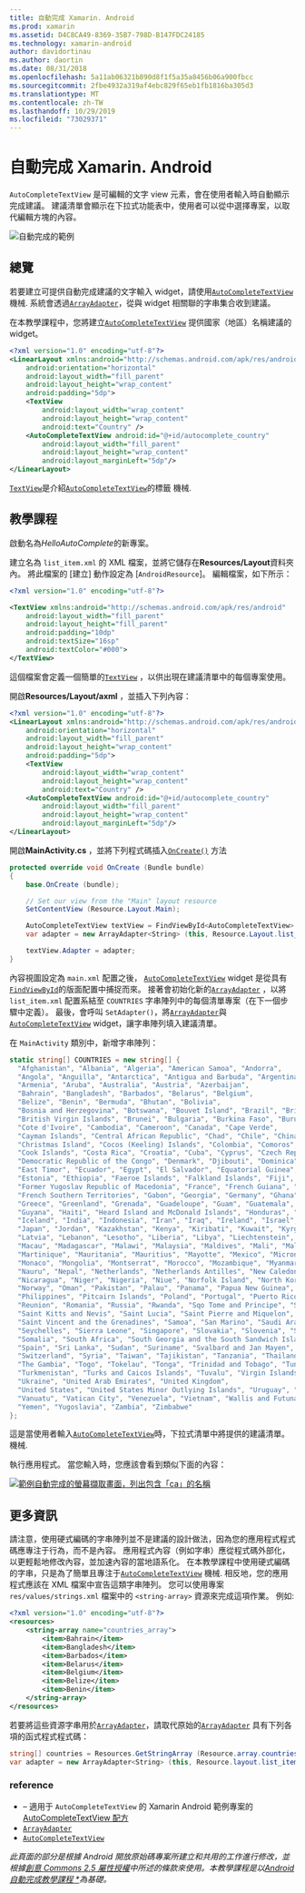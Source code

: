 ```yaml
---
title: 自動完成 Xamarin. Android
ms.prod: xamarin
ms.assetid: D4C8CA49-8369-35B7-798D-B147FDC24185
ms.technology: xamarin-android
author: davidortinau
ms.author: daortin
ms.date: 08/31/2018
ms.openlocfilehash: 5a11ab06321b890d8f1f5a35a8456b06a900fbcc
ms.sourcegitcommit: 2fbe4932a319af4ebc829f65eb1fb1816ba305d3
ms.translationtype: MT
ms.contentlocale: zh-TW
ms.lasthandoff: 10/29/2019
ms.locfileid: "73029371"
---
```

# <a name="auto-complete-for-xamarinandroid"></a>自動完成 Xamarin. Android

`AutoCompleteTextView` 是可編輯的文字 view 元素，會在使用者輸入時自動顯示完成建議。 建議清單會顯示在下拉式功能表中，使用者可以從中選擇專案，以取代編輯方塊的內容。

![自動完成的範例](images/auto-complete.png)

## <a name="overview"></a>總覽

若要建立可提供自動完成建議的文字輸入 widget，請使用[`AutoCompleteTextView`](xref:Android.Widget.AutoCompleteTextView)
機械. 系統會透過[`ArrayAdapter`](xref:Android.Widget.ArrayAdapter)，從與 widget 相關聯的字串集合收到建議。

在本教學課程中，您將建立[`AutoCompleteTextView`](xref:Android.Widget.AutoCompleteTextView)
提供國家（地區）名稱建議的 widget。

```xml
<?xml version="1.0" encoding="utf-8"?>
<LinearLayout xmlns:android="http://schemas.android.com/apk/res/android"
    android:orientation="horizontal"
    android:layout_width="fill_parent"
    android:layout_height="wrap_content"
    android:padding="5dp">
    <TextView
        android:layout_width="wrap_content"
        android:layout_height="wrap_content"
        android:text="Country" />
    <AutoCompleteTextView android:id="@+id/autocomplete_country"
        android:layout_width="fill_parent"
        android:layout_height="wrap_content"
        android:layout_marginLeft="5dp"/>
</LinearLayout>
```

[`TextView`](xref:Android.Widget.TextView)是介紹[`AutoCompleteTextView`](xref:Android.Widget.AutoCompleteTextView)的標籤
機械.

## <a name="tutorial"></a>教學課程

啟動名為*HelloAutoComplete*的新專案。

建立名為 `list_item.xml` 的 XML 檔案，並將它儲存在**Resources/Layout**資料夾內。 將此檔案的 [建立] 動作設定為 [`AndroidResource`]。 編輯檔案，如下所示：

```xml
<?xml version="1.0" encoding="utf-8"?>

<TextView xmlns:android="http://schemas.android.com/apk/res/android"
    android:layout_width="fill_parent"
    android:layout_height="fill_parent"
    android:padding="10dp"
    android:textSize="16sp"
    android:textColor="#000">
</TextView> 
```

這個檔案會定義一個簡單的[`TextView`](xref:Android.Widget.TextView) ，以供出現在建議清單中的每個專案使用。

開啟**Resources/Layout/axml** ，並插入下列內容：

```xml
<?xml version="1.0" encoding="utf-8"?>
<LinearLayout xmlns:android="http://schemas.android.com/apk/res/android"
    android:orientation="horizontal"
    android:layout_width="fill_parent"
    android:layout_height="wrap_content"
    android:padding="5dp">
    <TextView
        android:layout_width="wrap_content"
        android:layout_height="wrap_content"
        android:text="Country" />
    <AutoCompleteTextView android:id="@+id/autocomplete_country"
        android:layout_width="fill_parent"
        android:layout_height="wrap_content"
        android:layout_marginLeft="5dp"/>
</LinearLayout>
```

開啟**MainActivity.cs** ，並將下列程式碼插入[`OnCreate()`](xref:Android.App.Activity.OnCreate*)
方法

```csharp
protected override void OnCreate (Bundle bundle)
{
    base.OnCreate (bundle);

    // Set our view from the "Main" layout resource
    SetContentView (Resource.Layout.Main);

    AutoCompleteTextView textView = FindViewById<AutoCompleteTextView> (Resource.Id.autocomplete_country);
    var adapter = new ArrayAdapter<String> (this, Resource.Layout.list_item, COUNTRIES);

    textView.Adapter = adapter;
}
```

內容視圖設定為 `main.xml` 配置之後， [`AutoCompleteTextView`](xref:Android.Widget.AutoCompleteTextView)
widget 是從具有[`FindViewById`](xref:Android.App.Activity.FindViewById*)的版面配置中捕捉而來。 接著會初始化新的[`ArrayAdapter`](xref:Android.Widget.ArrayAdapter) ，以將 `list_item.xml` 配置系結至 `COUNTRIES` 字串陣列中的每個清單專案（在下一個步驟中定義）。 最後，會呼叫 `SetAdapter()`，將[`ArrayAdapter`](xref:Android.Widget.ArrayAdapter)與[`AutoCompleteTextView`](xref:Android.Widget.AutoCompleteTextView)
widget，讓字串陣列填入建議清單。

在 `MainActivity` 類別中，新增字串陣列：

```csharp
static string[] COUNTRIES = new string[] {
  "Afghanistan", "Albania", "Algeria", "American Samoa", "Andorra",
  "Angola", "Anguilla", "Antarctica", "Antigua and Barbuda", "Argentina",
  "Armenia", "Aruba", "Australia", "Austria", "Azerbaijan",
  "Bahrain", "Bangladesh", "Barbados", "Belarus", "Belgium",
  "Belize", "Benin", "Bermuda", "Bhutan", "Bolivia",
  "Bosnia and Herzegovina", "Botswana", "Bouvet Island", "Brazil", "British Indian Ocean Territory",
  "British Virgin Islands", "Brunei", "Bulgaria", "Burkina Faso", "Burundi",
  "Cote d'Ivoire", "Cambodia", "Cameroon", "Canada", "Cape Verde",
  "Cayman Islands", "Central African Republic", "Chad", "Chile", "China",
  "Christmas Island", "Cocos (Keeling) Islands", "Colombia", "Comoros", "Congo",
  "Cook Islands", "Costa Rica", "Croatia", "Cuba", "Cyprus", "Czech Republic",
  "Democratic Republic of the Congo", "Denmark", "Djibouti", "Dominica", "Dominican Republic",
  "East Timor", "Ecuador", "Egypt", "El Salvador", "Equatorial Guinea", "Eritrea",
  "Estonia", "Ethiopia", "Faeroe Islands", "Falkland Islands", "Fiji", "Finland",
  "Former Yugoslav Republic of Macedonia", "France", "French Guiana", "French Polynesia",
  "French Southern Territories", "Gabon", "Georgia", "Germany", "Ghana", "Gibraltar",
  "Greece", "Greenland", "Grenada", "Guadeloupe", "Guam", "Guatemala", "Guinea", "Guinea-Bissau",
  "Guyana", "Haiti", "Heard Island and McDonald Islands", "Honduras", "Hong Kong", "Hungary",
  "Iceland", "India", "Indonesia", "Iran", "Iraq", "Ireland", "Israel", "Italy", "Jamaica",
  "Japan", "Jordan", "Kazakhstan", "Kenya", "Kiribati", "Kuwait", "Kyrgyzstan", "Laos",
  "Latvia", "Lebanon", "Lesotho", "Liberia", "Libya", "Liechtenstein", "Lithuania", "Luxembourg",
  "Macau", "Madagascar", "Malawi", "Malaysia", "Maldives", "Mali", "Malta", "Marshall Islands",
  "Martinique", "Mauritania", "Mauritius", "Mayotte", "Mexico", "Micronesia", "Moldova",
  "Monaco", "Mongolia", "Montserrat", "Morocco", "Mozambique", "Myanmar", "Namibia",
  "Nauru", "Nepal", "Netherlands", "Netherlands Antilles", "New Caledonia", "New Zealand",
  "Nicaragua", "Niger", "Nigeria", "Niue", "Norfolk Island", "North Korea", "Northern Marianas",
  "Norway", "Oman", "Pakistan", "Palau", "Panama", "Papua New Guinea", "Paraguay", "Peru",
  "Philippines", "Pitcairn Islands", "Poland", "Portugal", "Puerto Rico", "Qatar",
  "Reunion", "Romania", "Russia", "Rwanda", "Sqo Tome and Principe", "Saint Helena",
  "Saint Kitts and Nevis", "Saint Lucia", "Saint Pierre and Miquelon",
  "Saint Vincent and the Grenadines", "Samoa", "San Marino", "Saudi Arabia", "Senegal",
  "Seychelles", "Sierra Leone", "Singapore", "Slovakia", "Slovenia", "Solomon Islands",
  "Somalia", "South Africa", "South Georgia and the South Sandwich Islands", "South Korea",
  "Spain", "Sri Lanka", "Sudan", "Suriname", "Svalbard and Jan Mayen", "Swaziland", "Sweden",
  "Switzerland", "Syria", "Taiwan", "Tajikistan", "Tanzania", "Thailand", "The Bahamas",
  "The Gambia", "Togo", "Tokelau", "Tonga", "Trinidad and Tobago", "Tunisia", "Turkey",
  "Turkmenistan", "Turks and Caicos Islands", "Tuvalu", "Virgin Islands", "Uganda",
  "Ukraine", "United Arab Emirates", "United Kingdom",
  "United States", "United States Minor Outlying Islands", "Uruguay", "Uzbekistan",
  "Vanuatu", "Vatican City", "Venezuela", "Vietnam", "Wallis and Futuna", "Western Sahara",
  "Yemen", "Yugoslavia", "Zambia", "Zimbabwe"
};
```

這是當使用者輸入[`AutoCompleteTextView`](xref:Android.Widget.AutoCompleteTextView)時，下拉式清單中將提供的建議清單。
機械.

執行應用程式。 當您輸入時，您應該會看到類似下面的內容：

[![範例自動完成的螢幕擷取畫面，列出包含「ca」的名稱](auto-complete-images/helloautocomplete.png)](auto-complete-images/helloautocomplete.png#lightbox)

## <a name="more-information"></a>更多資訊

請注意，使用硬式編碼的字串陣列並不是建議的設計做法，因為您的應用程式程式碼應專注于行為，而不是內容。 應用程式內容（例如字串）應從程式碼外部化，以更輕鬆地修改內容，並加速內容的當地語系化。 在本教學課程中使用硬式編碼的字串，只是為了簡單且專注于[`AutoCompleteTextView`](xref:Android.Widget.AutoCompleteTextView)
機械. 相反地，您的應用程式應該在 XML 檔案中宣告這類字串陣列。 您可以使用專案 `res/values/strings.xml` 檔案中的 `<string-array>` 資源來完成這項作業。 例如:

```xml
<?xml version="1.0" encoding="utf-8"?>
<resources>
    <string-array name="countries_array">
        <item>Bahrain</item>
        <item>Bangladesh</item>
        <item>Barbados</item>
        <item>Belarus</item>
        <item>Belgium</item>
        <item>Belize</item>
        <item>Benin</item>
    </string-array>
</resources>
```

若要將這些資源字串用於[`ArrayAdapter`](xref:Android.Widget.ArrayAdapter)，請取代原始的[`ArrayAdapter`](xref:Android.Widget.ArrayAdapter)
具有下列各項的函式程式程式碼：

```csharp
string[] countries = Resources.GetStringArray (Resource.array.countries_array);
var adapter = new ArrayAdapter<String> (this, Resource.layout.list_item, countries);
```

### <a name="references"></a>reference

- &ndash; 適用于 `AutoCompleteTextView` 的 Xamarin Android 範例專案的[AutoCompleteTextView 配方](https://github.com/xamarin/recipes/tree/master/Recipes/android/controls/autocomplete_text_view/add_an_autocomplete_text_input)
- [`ArrayAdapter`](xref:Android.Widget.ArrayAdapter)
- [`AutoCompleteTextView`](xref:Android.Widget.AutoCompleteTextView)

_此頁面的部分是根據 Android 開放原始碼專案所建立和共用的工作進行修改，並根據[創意 Commons 2.5 屬性授權](https://creativecommons.org/licenses/by/2.5/)中所述的條款來使用。本教學課程是以[Android 自動完成教學課程 *](https://developer.android.com/resources/tutorials/views/hello-autocomplete.html)為基礎。_
